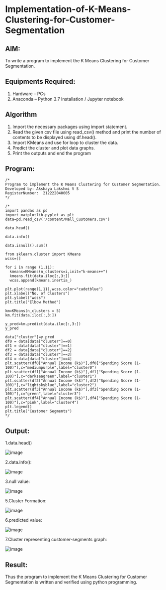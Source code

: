 # Implementation-of-K-Means-Clustering-for-Customer-Segmentation

## AIM:
To write a program to implement the K Means Clustering for Customer Segmentation.

## Equipments Required:
1. Hardware – PCs
2. Anaconda – Python 3.7 Installation / Jupyter notebook

## Algorithm
1. Import the necessary packages using import statement.
2. Read the given csv file using read_csv() method and print the number of contents to be displayed using df.head().
3. Import KMeans and use for loop to cluster the data.
4. Predict the cluster and plot data graphs.
5. Print the outputs and end the program

## Program:
```
/*
Program to implement the K Means Clustering for Customer Segmentation.
Developed by: Akshaya Lakshmi V S
RegisterNumber:  212222040005
*/
```
```
/*
import pandas as pd
import matplotlib.pyplot as plt
data=pd.read_csv('/content/Mall_Customers.csv')

data.head()

data.info()

data.isnull().sum()

from sklearn.cluster import KMeans
wcss=[]

for i in range (1,11):
  kmeans=KMeans(n_clusters=i,init="k-means++")
  kmeans.fit(data.iloc[:,3:])
  wcss.append(kmeans.inertia_)

plt.plot(range(1,11),wcss,color="cadetblue")
plt.xlabel("No. of Clusters")
plt.ylabel("wcss")
plt.title("Elbow Method")

km=KMeans(n_clusters = 5)
km.fit(data.iloc[:,3:])

y_pred=km.predict(data.iloc[:,3:])
y_pred

data["cluster"]=y_pred
df0 = data[data["cluster"]==0]
df1 = data[data["cluster"]==1]
df2 = data[data["cluster"]==2]
df3 = data[data["cluster"]==3]
df4 = data[data["cluster"]==4]
plt.scatter(df0["Annual Income (k$)"],df0["Spending Score (1-100)"],c="mediumpurple",label="cluster0")
plt.scatter(df1["Annual Income (k$)"],df1["Spending Score (1-100)"],c="darkseagreen",label="cluster1")
plt.scatter(df2["Annual Income (k$)"],df2["Spending Score (1-100)"],c="lightskyblue",label="cluster2")
plt.scatter(df3["Annual Income (k$)"],df3["Spending Score (1-100)"],c="green",label="cluster3")
plt.scatter(df4["Annual Income (k$)"],df4["Spending Score (1-100)"],c="pink",label="cluster4")
plt.legend()
plt.title("Customer Segments")
*/
```
## Output:
1.data.head()

![image](https://github.com/Deeksha78/Implementation-of-K-Means-Clustering-for-Customer-Segmentation/assets/128116204/e1bb2e69-4caa-47da-8ec7-69ea22e1861c)

2.data.info():

![image](https://github.com/Deeksha78/Implementation-of-K-Means-Clustering-for-Customer-Segmentation/assets/128116204/1f537b68-5046-480b-ab26-35fe71e0b32e)

3.null value:

![image](https://github.com/Deeksha78/Implementation-of-K-Means-Clustering-for-Customer-Segmentation/assets/128116204/b4be3702-33e1-41cb-9eef-8e78387e5a9a)


5.Cluster Formation:

![image](https://github.com/Deeksha78/Implementation-of-K-Means-Clustering-for-Customer-Segmentation/assets/128116204/facb7152-502f-4614-88c3-3dae9b04a081)


6.predicted value:

![image](https://github.com/Deeksha78/Implementation-of-K-Means-Clustering-for-Customer-Segmentation/assets/128116204/2bacdb66-c9a2-4e5d-b7fc-9c355572a98a)


7.Cluster representing customer-segments graph:

![image](https://github.com/Deeksha78/Implementation-of-K-Means-Clustering-for-Customer-Segmentation/assets/128116204/d564b3d8-cafa-443f-b57f-566b51324058)

## Result:
Thus the program to implement the K Means Clustering for Customer Segmentation is written and verified using python programming.


